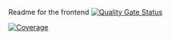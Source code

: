 Readme for the frontend
[![Quality Gate Status](https://sonarcloud.io/api/project_badges/measure?project=mateofr67_React-app&metric=alert_status)](https://sonarcloud.io/summary/new_code?id=mateofr67_React-app)

[![Coverage](https://sonarcloud.io/api/project_badges/measure?project=mateofr67_React-app&metric=coverage)](https://sonarcloud.io/summary/new_code?id=mateofr67_React-app)

